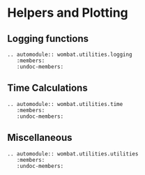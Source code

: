# Helpers and Plotting

## Logging functions

```{eval-rst}
.. automodule:: wombat.utilities.logging
   :members:
   :undoc-members:
```

## Time Calculations

```{eval-rst}
.. automodule:: wombat.utilities.time
   :members:
   :undoc-members:
```

## Miscellaneous

```{eval-rst}
.. automodule:: wombat.utilities.utilities
   :members:
   :undoc-members:
```

<!-- ## Plotting

```{eval-rst}
.. automodule:: wombat.utilities.plot
   :members:
   :undoc-members:
``` -->
